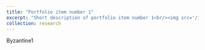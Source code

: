 ```yaml
---
title: "Portfolio item number 1"
excerpt: "Short description of portfolio item number 1<br/><img src='/images/500x300.png'>"
collection: research
---
```


Byzantine1